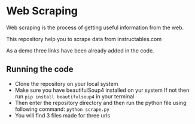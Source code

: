 # Web Scraping

Web scraping is the process of getting useful information from the web.

This repository help you to scrape data from instructables.com

As a demo three links have been already added in the code.

## Running the code

- Clone the repository on your local system
- Make sure you have beautifulSoup4 installed on yur system
  If not then run `pip install beautifulsoup4` in your terminal
- Then enter the repository directory and then run the python file using following command:
  `python scrape.py`
- You will find 3 files made for three urls
